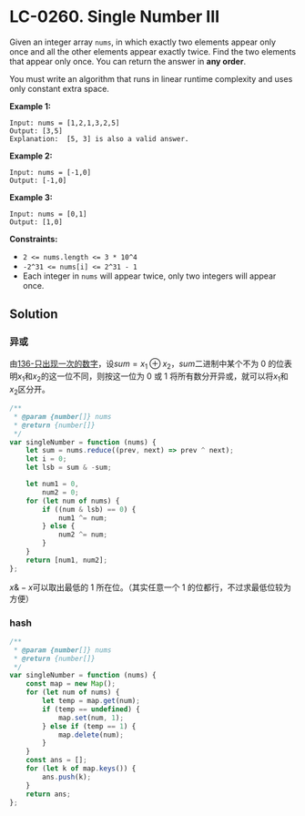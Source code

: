 # LC-0260. Single Number III

Given an integer array `nums`, in which exactly two elements appear only once and all the other elements appear exactly twice. Find the two elements that appear only once. You can return the answer in **any order**.

You must write an algorithm that runs in linear runtime complexity and uses only constant extra space.

**Example 1:**

```
Input: nums = [1,2,1,3,2,5]
Output: [3,5]
Explanation:  [5, 3] is also a valid answer.
```

**Example 2:**

```
Input: nums = [-1,0]
Output: [-1,0]
```

**Example 3:**

```
Input: nums = [0,1]
Output: [1,0]
```

**Constraints:**

-   `2 <= nums.length <= 3 * 10^4`
-   `-2^31 <= nums[i] <= 2^31 - 1`
-   Each integer in `nums` will appear twice, only two integers will appear once.

## Solution

### 异或

由[136-只出现一次的数字](https://leetcode-cn.com/problems/single-number/)，设$sum=x_{1}\oplus x_{2}$，$sum$二进制中某个不为 0 的位表明$x_{1}$和$x_{2}$的这一位不同，则按这一位为 0 或 1 将所有数分开异或，就可以将$x_{1}$和$x_{2}$区分开。

```javascript
/**
 * @param {number[]} nums
 * @return {number[]}
 */
var singleNumber = function (nums) {
    let sum = nums.reduce((prev, next) => prev ^ next);
    let i = 0;
    let lsb = sum & -sum;

    let num1 = 0,
        num2 = 0;
    for (let num of nums) {
        if ((num & lsb) == 0) {
            num1 ^= num;
        } else {
            num2 ^= num;
        }
    }
    return [num1, num2];
};
```

$x\&-x$可以取出最低的 1 所在位。（其实任意一个 1 的位都行，不过求最低位较为方便）

### hash

```javascript
/**
 * @param {number[]} nums
 * @return {number[]}
 */
var singleNumber = function (nums) {
    const map = new Map();
    for (let num of nums) {
        let temp = map.get(num);
        if (temp == undefined) {
            map.set(num, 1);
        } else if (temp == 1) {
            map.delete(num);
        }
    }
    const ans = [];
    for (let k of map.keys()) {
        ans.push(k);
    }
    return ans;
};
```
